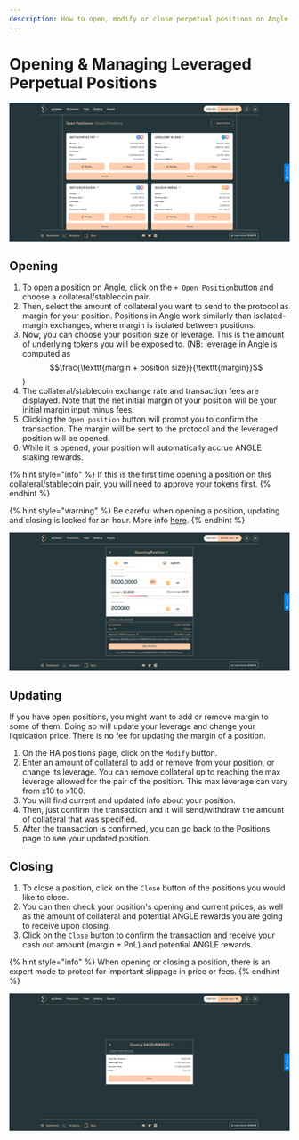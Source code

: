 ```yaml
---
description: How to open, modify or close perpetual positions on Angle app
---
```


# Opening & Managing Leveraged Perpetual Positions

![Perpetuals page](../.gitbook/assets/open-perpetuals-card.png)

## Opening

1. To open a position on Angle, click on the `+ Open Position`button and choose a collateral/stablecoin pair.
2. Then, select the amount of collateral you want to send to the protocol as margin for your position. Positions in Angle work similarly than isolated-margin exchanges, where margin is isolated between positions.
3. Now, you can choose your position size or leverage. This is the amount of underlying tokens you will be exposed to. (NB: leverage in Angle is computed as $$\frac{\texttt{margin + position size}}{\texttt{margin}}$$)
4. The collateral/stablecoin exchange rate and transaction fees are displayed. Note that the net initial margin of your position will be your initial margin input minus fees.
5. Clicking the `Open position` button will prompt you to confirm the transaction. The margin will be sent to the protocol and the leveraged position will be opened.
6. While it is opened, your position will automatically accrue ANGLE staking rewards.

{% hint style="info" %}
If this is the first time opening a position on this collateral/stablecoin pair, you will need to approve your tokens first.
{% endhint %}

{% hint style="warning" %}
Be careful when opening a position, updating and closing is locked for an hour. More info [here](app-faq.md).
{% endhint %}

![Perpetuals page](../.gitbook/assets/opening-perpetual.png)

## Updating

If you have open positions, you might want to add or remove margin to some of them. Doing so will update your leverage and change your liquidation price. There is no fee for updating the margin of a position.

1. On the HA positions page, click on the `Modify` button.
2. Enter an amount of collateral to add or remove from your position, or change its leverage. You can remove collateral up to reaching the max leverage allowed for the pair of the position. This max leverage can vary from x10 to x100.
3. You will find current and updated info about your position.
4. Then, just confirm the transaction and it will send/withdraw the amount of collateral that was specified.
5. After the transaction is confirmed, you can go back to the Positions page to see your updated position.

## Closing

1. To close a position, click on the `Close` button of the positions you would like to close.
2. You can then check your position's opening and current prices, as well as the amount of collateral and potential ANGLE rewards you are going to receive upon closing.
3. Click on the `Close` button to confirm the transaction and receive your cash out amount \(margin ± PnL\) and potential ANGLE rewards.

{% hint style="info" %}
When opening or closing a position, there is an expert mode to protect for important slippage in price or fees.
{% endhint %}

![Closing Perpetual](../.gitbook/assets/closing-perpetual.png)
